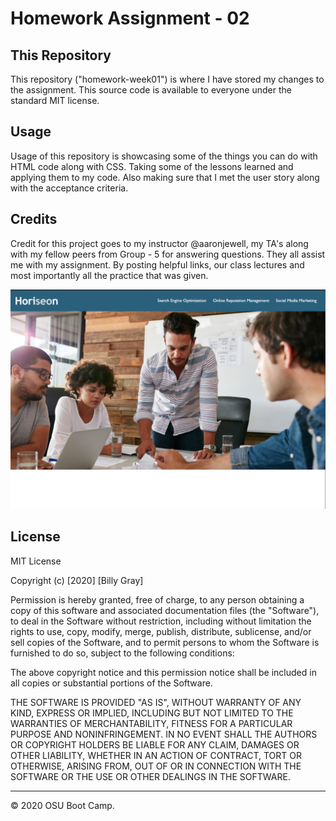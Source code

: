 # Homework Assignment - 02

## This Repository

This repository ("homework-week01") is where I have stored my changes to the assignment. This source code is available to everyone under the standard MIT license.

## Usage 

Usage of this repository is showcasing some of the things you can do with HTML code along with CSS. Taking some of the lessons learned and applying them to my code. Also making sure that I met the user story along with the acceptance criteria. 


## Credits

Credit for this project goes to my instructor @aaronjewell, my TA's along with my fellow peers from Group - 5 for answering questions. They all assist me with my assignment. By posting helpful links, our class lectures and most importantly all the practice that was given. 

![Sample-Photo](https://github.com/NasGenius/homework-week01/blob/main/css/assets/images/Screen%20Shot%202020-10-16%20at%201.24.38%20AM.png?raw=true)

## License

MIT License

Copyright (c) [2020] [Billy Gray]

Permission is hereby granted, free of charge, to any person obtaining a copy
of this software and associated documentation files (the "Software"), to deal
in the Software without restriction, including without limitation the rights
to use, copy, modify, merge, publish, distribute, sublicense, and/or sell
copies of the Software, and to permit persons to whom the Software is
furnished to do so, subject to the following conditions:

The above copyright notice and this permission notice shall be included in all
copies or substantial portions of the Software.

THE SOFTWARE IS PROVIDED "AS IS", WITHOUT WARRANTY OF ANY KIND, EXPRESS OR
IMPLIED, INCLUDING BUT NOT LIMITED TO THE WARRANTIES OF MERCHANTABILITY,
FITNESS FOR A PARTICULAR PURPOSE AND NONINFRINGEMENT. IN NO EVENT SHALL THE
AUTHORS OR COPYRIGHT HOLDERS BE LIABLE FOR ANY CLAIM, DAMAGES OR OTHER
LIABILITY, WHETHER IN AN ACTION OF CONTRACT, TORT OR OTHERWISE, ARISING FROM,
OUT OF OR IN CONNECTION WITH THE SOFTWARE OR THE USE OR OTHER DEALINGS IN THE
SOFTWARE.

---
© 2020 OSU Boot Camp.


